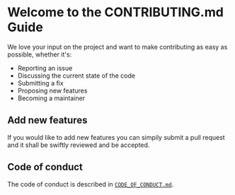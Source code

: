 # Welcome to the CONTRIBUTING.md Guide
We love your input on the project and want to make contributing as easy as possible, whether it's:

- Reporting an issue
- Discussing the current state of the code
- Submitting a fix
- Proposing new features
- Becoming a maintainer

## Add new features
If you would like to add new features you can simpily submit a pull request and it shall be swiftly reviewed and be accepted.

## Code of conduct
The code of conduct is described in [`CODE_OF_CONDUCT.md`](CODE_OF_CONDUCT.md).

